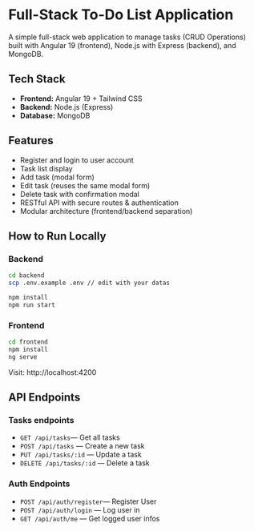 # Full-Stack To-Do List Application

A simple full-stack web application to manage tasks (CRUD Operations) built with Angular 19 (frontend), Node.js with Express (backend), and MongoDB.

## Tech Stack

- **Frontend:** Angular 19 + Tailwind CSS
- **Backend:** Node.js (Express)
- **Database:** MongoDB

## Features

- Register and login to user account
- Task list display
- Add task (modal form)
- Edit task (reuses the same modal form)
- Delete task with confirmation modal
- RESTful API with secure routes & authentication
- Modular architecture (frontend/backend separation)

## How to Run Locally

### Backend

```bash
cd backend
scp .env.example .env // edit with your datas

npm install
npm run start
```

### Frontend

```bash
cd frontend
npm install
ng serve
```

Visit: http://localhost:4200

## API Endpoints

### Tasks endpoints

- `GET /api/tasks`— Get all tasks
- `POST /api/tasks` — Create a new task
- `PUT /api/tasks/:id` — Update a task
- `DELETE /api/tasks/:id` — Delete a task

### Auth Endpoints

- `POST /api/auth/register`— Register User
- `POST /api/auth/login` — Log user in
- `GET /api/auth/me` — Get logged user infos
